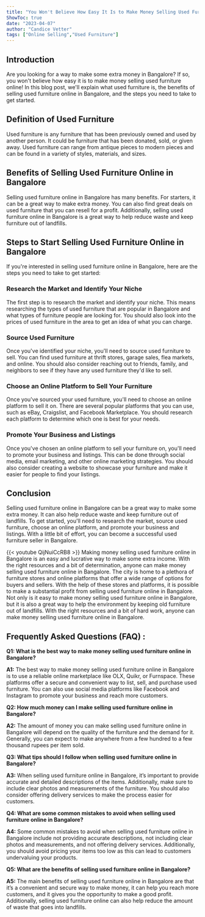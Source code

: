 ```yaml
---
title: "You Won't Believe How Easy It Is to Make Money Selling Used Furniture Online in Bangalore!"
ShowToc: true 
date: "2023-04-07"
author: "Candice Vetter" 
tags: ["Online Selling","Used Furniture"]
---
```

## Introduction

Are you looking for a way to make some extra money in Bangalore? If so, you won't believe how easy it is to make money selling used furniture online! In this blog post, we'll explain what used furniture is, the benefits of selling used furniture online in Bangalore, and the steps you need to take to get started. 

## Definition of Used Furniture

Used furniture is any furniture that has been previously owned and used by another person. It could be furniture that has been donated, sold, or given away. Used furniture can range from antique pieces to modern pieces and can be found in a variety of styles, materials, and sizes. 

## Benefits of Selling Used Furniture Online in Bangalore

Selling used furniture online in Bangalore has many benefits. For starters, it can be a great way to make extra money. You can also find great deals on used furniture that you can resell for a profit. Additionally, selling used furniture online in Bangalore is a great way to help reduce waste and keep furniture out of landfills. 

## Steps to Start Selling Used Furniture Online in Bangalore

If you're interested in selling used furniture online in Bangalore, here are the steps you need to take to get started: 

### Research the Market and Identify Your Niche

The first step is to research the market and identify your niche. This means researching the types of used furniture that are popular in Bangalore and what types of furniture people are looking for. You should also look into the prices of used furniture in the area to get an idea of what you can charge. 

### Source Used Furniture

Once you've identified your niche, you'll need to source used furniture to sell. You can find used furniture at thrift stores, garage sales, flea markets, and online. You should also consider reaching out to friends, family, and neighbors to see if they have any used furniture they'd like to sell. 

### Choose an Online Platform to Sell Your Furniture

Once you've sourced your used furniture, you'll need to choose an online platform to sell it on. There are several popular platforms that you can use, such as eBay, Craigslist, and Facebook Marketplace. You should research each platform to determine which one is best for your needs. 

### Promote Your Business and Listings

Once you've chosen an online platform to sell your furniture on, you'll need to promote your business and listings. This can be done through social media, email marketing, and other online marketing strategies. You should also consider creating a website to showcase your furniture and make it easier for people to find your listings. 

## Conclusion

Selling used furniture online in Bangalore can be a great way to make some extra money. It can also help reduce waste and keep furniture out of landfills. To get started, you'll need to research the market, source used furniture, choose an online platform, and promote your business and listings. With a little bit of effort, you can become a successful used furniture seller in Bangalore.

{{< youtube QijNuiCcRB8 >}} 
Making money selling used furniture online in Bangalore is an easy and lucrative way to make some extra income. With the right resources and a bit of determination, anyone can make money selling used furniture online in Bangalore. The city is home to a plethora of furniture stores and online platforms that offer a wide range of options for buyers and sellers. With the help of these stores and platforms, it is possible to make a substantial profit from selling used furniture online in Bangalore. Not only is it easy to make money selling used furniture online in Bangalore, but it is also a great way to help the environment by keeping old furniture out of landfills. With the right resources and a bit of hard work, anyone can make money selling used furniture online in Bangalore.

## Frequently Asked Questions (FAQ) :
**Q1: What is the best way to make money selling used furniture online in Bangalore?**

**A1:** The best way to make money selling used furniture online in Bangalore is to use a reliable online marketplace like OLX, Quikr, or Furnspace. These platforms offer a secure and convenient way to list, sell, and purchase used furniture. You can also use social media platforms like Facebook and Instagram to promote your business and reach more customers.

**Q2: How much money can I make selling used furniture online in Bangalore?**

**A2:** The amount of money you can make selling used furniture online in Bangalore will depend on the quality of the furniture and the demand for it. Generally, you can expect to make anywhere from a few hundred to a few thousand rupees per item sold.

**Q3: What tips should I follow when selling used furniture online in Bangalore?**

**A3:** When selling used furniture online in Bangalore, it’s important to provide accurate and detailed descriptions of the items. Additionally, make sure to include clear photos and measurements of the furniture. You should also consider offering delivery services to make the process easier for customers.

**Q4: What are some common mistakes to avoid when selling used furniture online in Bangalore?**

**A4:** Some common mistakes to avoid when selling used furniture online in Bangalore include not providing accurate descriptions, not including clear photos and measurements, and not offering delivery services. Additionally, you should avoid pricing your items too low as this can lead to customers undervaluing your products.

**Q5: What are the benefits of selling used furniture online in Bangalore?**

**A5:** The main benefits of selling used furniture online in Bangalore are that it’s a convenient and secure way to make money, it can help you reach more customers, and it gives you the opportunity to make a good profit. Additionally, selling used furniture online can also help reduce the amount of waste that goes into landfills.




